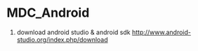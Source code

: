 # MDC_Android
1. download android studio & android sdk
	http://www.android-studio.org/index.php/download

